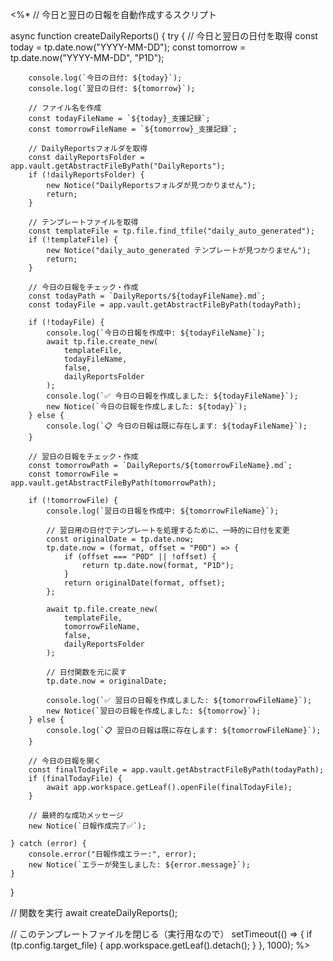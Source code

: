<%*
// 今日と翌日の日報を自動作成するスクリプト

async function createDailyReports() {
    try {
        // 今日と翌日の日付を取得
        const today = tp.date.now("YYYY-MM-DD");
        const tomorrow = tp.date.now("YYYY-MM-DD", "P1D");
        
        console.log(`今日の日付: ${today}`);
        console.log(`翌日の日付: ${tomorrow}`);
        
        // ファイル名を作成
        const todayFileName = `${today}_支援記録`;
        const tomorrowFileName = `${tomorrow}_支援記録`;
        
        // DailyReportsフォルダを取得
        const dailyReportsFolder = app.vault.getAbstractFileByPath("DailyReports");
        if (!dailyReportsFolder) {
            new Notice("DailyReportsフォルダが見つかりません");
            return;
        }
        
        // テンプレートファイルを取得
        const templateFile = tp.file.find_tfile("daily_auto_generated");
        if (!templateFile) {
            new Notice("daily_auto_generated テンプレートが見つかりません");
            return;
        }
        
        // 今日の日報をチェック・作成
        const todayPath = `DailyReports/${todayFileName}.md`;
        const todayFile = app.vault.getAbstractFileByPath(todayPath);
        
        if (!todayFile) {
            console.log(`今日の日報を作成中: ${todayFileName}`);
            await tp.file.create_new(
                templateFile,
                todayFileName,
                false,
                dailyReportsFolder
            );
            console.log(`✅ 今日の日報を作成しました: ${todayFileName}`);
            new Notice(`今日の日報を作成しました: ${today}`);
        } else {
            console.log(`📋 今日の日報は既に存在します: ${todayFileName}`);
        }
        
        // 翌日の日報をチェック・作成
        const tomorrowPath = `DailyReports/${tomorrowFileName}.md`;
        const tomorrowFile = app.vault.getAbstractFileByPath(tomorrowPath);
        
        if (!tomorrowFile) {
            console.log(`翌日の日報を作成中: ${tomorrowFileName}`);
            
            // 翌日用の日付でテンプレートを処理するために、一時的に日付を変更
            const originalDate = tp.date.now;
            tp.date.now = (format, offset = "P0D") => {
                if (offset === "P0D" || !offset) {
                    return tp.date.now(format, "P1D");
                }
                return originalDate(format, offset);
            };
            
            await tp.file.create_new(
                templateFile,
                tomorrowFileName,
                false,
                dailyReportsFolder
            );
            
            // 日付関数を元に戻す
            tp.date.now = originalDate;
            
            console.log(`✅ 翌日の日報を作成しました: ${tomorrowFileName}`);
            new Notice(`翌日の日報を作成しました: ${tomorrow}`);
        } else {
            console.log(`📋 翌日の日報は既に存在します: ${tomorrowFileName}`);
        }
        
        // 今日の日報を開く
        const finalTodayFile = app.vault.getAbstractFileByPath(todayPath);
        if (finalTodayFile) {
            await app.workspace.getLeaf().openFile(finalTodayFile);
        }
        
        // 最終的な成功メッセージ
        new Notice(`日報作成完了✅`);
        
    } catch (error) {
        console.error("日報作成エラー:", error);
        new Notice(`エラーが発生しました: ${error.message}`);
    }
}

// 関数を実行
await createDailyReports();

// このテンプレートファイルを閉じる（実行用なので）
setTimeout(() => {
    if (tp.config.target_file) {
        app.workspace.getLeaf().detach();
    }
}, 1000);
%> 